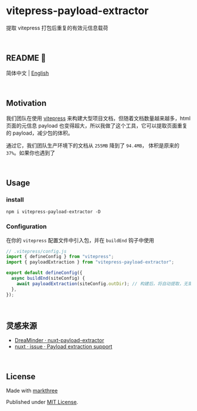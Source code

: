 # vitepress-payload-extractor

提取 vitepress 打包后重复的有效元信息载荷

<br />

## README 🦉

简体中文 | [English](./README.md)

<br />

## Motivation

我们团队在使用 [vitepress](https://github.com/vuejs/vitepress)
来构建大型项目文档，但随着文档数量越来越多，html 页面的元信息 payload
也变得超大，所以我做了这个工具，它可以提取页面重复的 payload，减少包的体积。

通过它，我们团队生产环境下的文档从 `255MB` 降到了 `94.4MB`， 体积是原来的
`37%`。如果你也遇到了

<br />

## Usage

### install

```shell
npm i vitepress-payload-extractor -D
```

### Configuration

在你的 `vitepress` 配置文件中引入包，并在 `buildEnd` 钩子中使用

```ts
// .vitepress/config.js
import { defineConfig } from "vitepress";
import { payloadExtraction } from "vitepress-payload-extractor";

export default defineConfig({
  async buildEnd(siteConfig) {
    await payloadExtraction(siteConfig.outDir); // 构建后，将自动提取，无需担心
  },
});
```

<br />

## 灵感来源

- [DreaMinder · nuxt-payload-extractor](https://github.com/DreaMinder/nuxt-payload-extractor)
- [nuxt · issue · Payload extraction support](https://github.com/nuxt/nuxt/issues/14507)

<br />

## License

Made with [markthree](https://github.com/markthree)

Published under [MIT License](./LICENSE).
